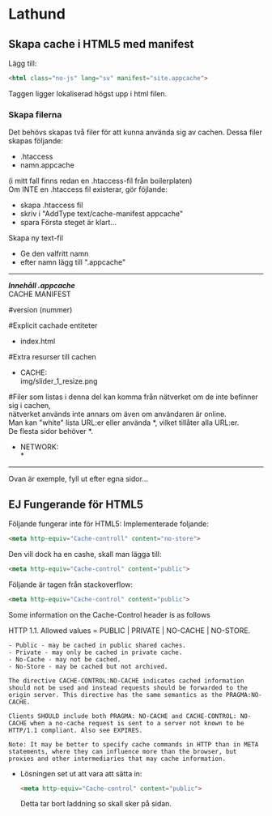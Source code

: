 # Lathund 

## Skapa cache i HTML5 med manifest
Lägg till:
```html
<html class="no-js" lang="sv" manifest="site.appcache">
```
Taggen ligger lokaliserad högst upp i html filen.

### Skapa filerna
Det behövs skapas två filer för att kunna använda sig av cachen. 
Dessa filer skapas följande:
- .htaccess
- namn.appcache

(i mitt fall finns redan en .htaccess-fil från boilerplaten)\
Om INTE en .htaccess fil existerar, gör föjlande:
- skapa .htaccess fil
- skriv i "AddType text/cache-manifest appcache"
- spara
Första steget är klart...  
  
Skapa ny text-fil
- Ge den valfritt namn
- efter namn lägg till ".appcache"

---
***Innehåll .appcache***\
CACHE MANIFEST

#version (nummer)

  #Explicit cachade entiteter
  + index.html

  #Extra resurser till cachen
  + CACHE:\
    img/slider_1_resize.png

  #Filer som listas i denna del kan komma från nätverket om de inte befinner sig i cachen,\
  nätverket används inte annars om även om användaren är online.\
  Man kan "white" lista URL:er eller använda *, vilket tillåter alla URL:er.\
  De flesta sidor behöver *.
  + NETWORK:\
    *
---
Ovan är exemple, fyll ut efter egna sidor...

## EJ Fungerande för HTML5
Följande fungerar inte för HTML5:
Implementerade foljande:
  ```html
  <meta http-equiv="Cache-controll" content="no-store">
  ```

  Den vill dock ha en cashe, skall man lägga till:
  ```html
  <meta http-equiv="Cache-control" content="public">
  ```

  Följande är tagen från stackoverflow:
  ```html
  <meta http-equiv="Cache-control" content="public">
  ```
  Some information on the Cache-Control header is as follows

  HTTP 1.1. Allowed values = PUBLIC | PRIVATE | NO-CACHE | NO-STORE.

    - Public - may be cached in public shared caches.
    - Private - may only be cached in private cache.
    - No-Cache - may not be cached.
    - No-Store - may be cached but not archived.

    The directive CACHE-CONTROL:NO-CACHE indicates cached information should not be used and instead requests should be forwarded to the origin server. This directive has the same semantics as the PRAGMA:NO-CACHE.

    Clients SHOULD include both PRAGMA: NO-CACHE and CACHE-CONTROL: NO-CACHE when a no-cache request is sent to a server not known to be HTTP/1.1 compliant. Also see EXPIRES.

    Note: It may be better to specify cache commands in HTTP than in META statements, where they can influence more than the browser, but proxies and other intermediaries that may cache information.

- Lösningen set ut att vara att sätta in:
  ```html
  <meta http-equiv="Cache-control" content="public">
  ```
  Detta tar bort laddning so skall sker på sidan.
